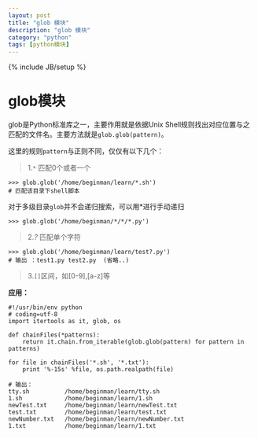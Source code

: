 ```yaml
---
layout: post
title: "glob 模块"
description: "glob 模块"
category: "python"
tags: [python模块]
---
```

{% include JB/setup %}

<h1>glob模块</h1>

<p>glob是Python标准库之一，主要作用就是依据Unix Shell规则找出对应位置与之匹配的文件名。主要方法就是<code>glob.glob(pattern)</code>。</p>

<p>这里的规则<code>pattern</code>与正则不同，仅仅有以下几个：</p>

<blockquote>
  <p>1.<code>*</code> 匹配0个或者一个</p>
</blockquote>

<pre><code>&gt;&gt;&gt; glob.glob('/home/beginman/learn/*.sh')  
# 匹配该目录下shell脚本
</code></pre>

<p>对于多级目录<code>glob</code>并不会递归搜索，可以用*进行手动递归</p>

<pre><code>&gt;&gt;&gt; glob.glob('/home/beginman/*/*/*.py')
</code></pre>

<blockquote>
  <p>2.<em>?</em> 匹配单个字符</p>
</blockquote>

<pre><code>&gt;&gt;&gt; glob.glob('/home/beginman/learn/test?.py')
# 输出 ：test1.py test2.py  (省略..)
</code></pre>

<blockquote>
  <p>3.<code>[]</code>区间，如[0-9],[a-z]等</p>
</blockquote>

<p><strong>应用：</strong></p>

<pre><code>#!/usr/bin/env python
# coding=utf-8
import itertools as it, glob, os

def chainFiles(*patterns):
    return it.chain.from_iterable(glob.glob(pattern) for pattern in patterns)

for file in chainFiles('*.sh', '*.txt'):
    print '%-15s' %file, os.path.realpath(file)

# 输出：
tty.sh          /home/beginman/learn/tty.sh
1.sh            /home/beginman/learn/1.sh
newTest.txt     /home/beginman/learn/newTest.txt
test.txt        /home/beginman/learn/test.txt
newNumber.txt   /home/beginman/learn/newNumber.txt
1.txt           /home/beginman/learn/1.txt
</code></pre>
